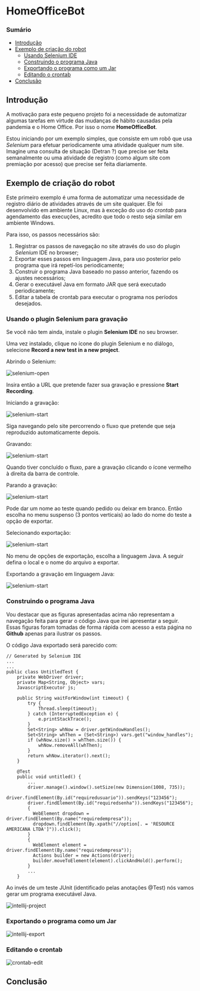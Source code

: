 # HomeOfficeBot

### Sumário

- [Introdução](#Introdução)
- [Exemplo de criação do robot](#exemplo-de-criação-do-robot)
  - [Usando Selenium IDE](#usando-o-plugin-Selenium-para-gravação)
  - [Construindo o programa Java](#Construindo-o-programa-Java)
  - [Exportando o programa como um Jar](#Exportando-o-programa-como-um-Jar)
  - [Editando o crontab](#Editando-o-crontab)
- [Conclusão](#Conclusão)
    

## Introdução
A motivação para este pequeno projeto foi a necessidade de automatizar algumas tarefas em virtude das mudanças de hábito causadas pela pandemia e o Home Office.
Por isso o nome **HomeOfficeBot**.

Estou iniciando por um exemplo simples, que consiste em um robô que usa _Selenium_ para efetuar periodicamente uma atividade qualquer num site.
Imagine uma consulta de situação (Detran ?) que precise ser feita semanalmente 
ou uma atividade de registro (como algum site com premiação por acesso) que precise ser feita diariamente.

## Exemplo de criação do robot
Este primeiro exemplo é uma forma de automatizar uma necessidade de registro diário de atividades através de um site qualquer.
Ele foi desenvolvido em ambiente Linux, mas à exceção do uso do _crontab_ para agendamento das execuções, acredito que todo o resto seja similar em ambiente Windows.

Para isso, os passos necessários são:

1. Registrar os passos de navegação no site através do uso do plugin _Selenium_ IDE no browser;
2. Exportar esses passos em linguagem Java, para uso posterior pelo programa que irá repetí-los periodicamente;
3. Construir o programa Java baseado no passo anterior, fazendo os ajustes necessários;
4. Gerar o executável Java em formato JAR que será executado periodicamente;
5. Editar a tabela de crontab para executar o programa nos períodos desejados.

### Usando o plugin Selenium para gravação

Se você não tem ainda, instale o plugin **Selenium IDE** no seu browser.

Uma vez instalado, clique no ícone do plugin Selenium e no diálogo, selecione **Record a new test in a new project**.

Abrindo o Selenium:

![selenium-open](https://github.com/mauricio-porto/HomeOfficeBot/blob/develop/pictures/OpenSelenium.png "Abrindo Selenium")

Insira então a URL que pretende fazer sua gravação e pressione **Start Recording**.

Iniciando a gravação:

![selenium-start](https://github.com/mauricio-porto/HomeOfficeBot/blob/develop/pictures/SeleniumURL.png "Iniciando gravação")

Siga navegando pelo site percorrendo o fluxo que pretende que seja reproduzido automaticamente depois.

Gravando:

![selenium-start](https://github.com/mauricio-porto/HomeOfficeBot/blob/develop/pictures/SeleniumRecording.png "Gravando")

Quando tiver concluído o fluxo, pare a gravação clicando o ícone vermelho à direita da barra de controle.

Parando a gravação:

![selenium-start](https://github.com/mauricio-porto/HomeOfficeBot/blob/develop/pictures/SeleniumToStop.png "Parando a gravação")

Pode dar um nome ao teste quando pedido ou deixar em branco.
Então escolha no menu suspenso (3 pontos verticais) ao lado do nome do teste a opção de exportar.

Selecionando exportação:

![selenium-start](https://github.com/mauricio-porto/HomeOfficeBot/blob/develop/pictures/SeleniumMenuExport.png "Parando a gravação")

No menu de opções de exportação, escolha a linguagem Java.
A seguir defina o local e o nome do arquivo a exportar.

Exportando a gravação em linguagem Java:

![selenium-start](https://github.com/mauricio-porto/HomeOfficeBot/blob/develop/pictures/SeleniumExportToJava.png "Exportando em Java")

### Construindo o programa Java

Vou destacar que as figuras apresentadas acima não representam a navegação feita para gerar o código Java que irei apresentar a seguir.
Essas figuras foram tomadas de forma rápida com acesso a esta página no **Github** apenas para ilustrar os passos.

O código Java exportado será parecido com:

```
// Generated by Selenium IDE
...
...
public class UntitledTest {
    private WebDriver driver;
    private Map<String, Object> vars;
    JavascriptExecutor js;

    public String waitForWindow(int timeout) {
        try {
            Thread.sleep(timeout);
        } catch (InterruptedException e) {
            e.printStackTrace();
        }
        Set<String> whNow = driver.getWindowHandles();
        Set<String> whThen = (Set<String>) vars.get("window_handles");
        if (whNow.size() > whThen.size()) {
            whNow.removeAll(whThen);
        }
        return whNow.iterator().next();
    }

    @Test
    public void untitled() {
        ...
        driver.manage().window().setSize(new Dimension(1008, 735));
        driver.findElement(By.id("requiredusuario")).sendKeys("123456");
        driver.findElement(By.id("requiredsenha")).sendKeys("123456");
        {
          WebElement dropdown = driver.findElement(By.name("requiredempresa"));
          dropdown.findElement(By.xpath("//option[. = 'RESOURCE AMERICANA LTDA']")).click();
        }
        {
          WebElement element = driver.findElement(By.name("requiredempresa"));
          Actions builder = new Actions(driver);
          builder.moveToElement(element).clickAndHold().perform();
        }
        ...
    }
```

Ao invés de um teste JUnit (identificado pelas anotações @Test) nós vamos gerar um programa executável Java.

![intellij-project](https://github.com/mauricio-porto/HomeOfficeBot/algo.png "Projeto em Intellij")

### Exportando o programa como um Jar

![intellij-export](https://github.com/mauricio-porto/HomeOfficeBot/algo.png "Exportando para Jar")

### Editando o crontab

![crontab-edit](https://github.com/mauricio-porto/HomeOfficeBot/algo.png "Editando o crontab")

## Conclusão